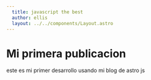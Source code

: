 ```yaml
---
  title: javascript the best
  author: ellis
  layout: ../../components/Layout.astro
---
```


# Mi primera publicacion 

este es mi primer desarrollo usando mi blog de astro js